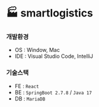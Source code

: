 # 🏭 smartlogistics


### 개발환경
- OS : Window, Mac
- IDE : Visual Studio Code, IntelliJ

### 기술스택
- FE : `React`
- BE : `SpringBoot 2.7.8` / `Java 17`
- DB : `MariaDB`
